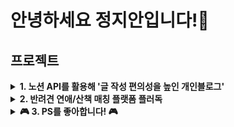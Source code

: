 # 안녕하세요 정지안입니다!👋

## 프로젝트

<details>
<summary> 
  <b> 1. 노션 API를 활용해 '글 작성 편의성을 높인 개인블로그'</b> 
</summary>

<br> 

처음 기술블로그를 시작했을 때, 노션에 이미 정리한 내용을 다른 블로그 플랫폼으로 옮기는 시간이 아깝다고 생각했습니다. <br>
<b>따라서 노션 API를 활용해, 노션에 정리한 학습 기록을 블로그에 연동되도록 개발했습니다. 매일 학습을 기록중이며, 공부하는 내용을 적용해 계속 발전시키고 있습니다.</b>


- 배포 사이트 : [개인블로그 바로가기](http://law10000hours.com.s3-website.ap-northeast-2.amazonaws.com/) <br> 프론트엔드, 백엔드, 배포 모두를 담당했습니다. <br> 

- 리포지토리 : [개인블로그 레포지토리 바로가기](http://law10000hours.com.s3-website.ap-northeast-2.amazonaws.com/)
- <img src="https://img.shields.io/badge/react-20232a.svg?style=for-the-badge&logo=react&logoColor=61DAFB" /> <img src="https://img.shields.io/badge/zustand-%2320232a.svg?style=for-the-badge&logo=zustand&logoColor=%2361DAFB" /> <img src="https://img.shields.io/badge/Tailwind CSS-06B6D4?style=for-the-badge&logo=Tailwind CSS&logoColor=white" />

- <img src="https://img.shields.io/badge/spring-6DB33F?style=for-the-badge&logo=spring&logoColor=white"> <img src="https://img.shields.io/badge/java-007396?style=for-the-badge&logo=java&logoColor=white"> <img src="https://img.shields.io/badge/mysql-4479A1?style=for-the-badge&logo=mysql&logoColor=white">
- <img src="https://img.shields.io/badge/amazon ec2-FF9900?style=for-the-badge&logo=amazonec2&logoColor=black"> <img src="https://img.shields.io/badge/amazonrds-527FFF?style=for-the-badge&logo=amazonrds&logoColor=white"> <img src="https://img.shields.io/badge/amazon s3-569A31?style=for-the-badge&logo=amazons3&logoColor=white">

</details>

<details>
<summary> 
  <b> 2. 반려견 연애/산책 매칭 플랫폼 플러독</b> 
</summary>

<br> 
네이버 클라우드 DevOps 교육 과정에서 1달간 진행한 프로젝트로,




- 리포지토리 : [플러독 레포지토리 바로가기](http://law10000hours.com.s3-website.ap-northeast-2.amazonaws.com/)
- <img src="https://img.shields.io/badge/react-20232a.svg?style=for-the-badge&logo=react&logoColor=61DAFB" />
- <img src="https://img.shields.io/badge/spring-6DB33F?style=for-the-badge&logo=spring&logoColor=white"> <img src="https://img.shields.io/badge/java-007396?style=for-the-badge&logo=java&logoColor=white"> <img src="https://img.shields.io/badge/mysql-4479A1?style=for-the-badge&logo=mysql&logoColor=white">
- <img src="https://img.shields.io/badge/naver cloud-FF9900?style=for-the-badge&logo=navercloud&logoColor=black"> <img src="https://img.shields.io/badge/naver cloud mysql-527FFF?style=for-the-badge&logo=navercloudmysql&logoColor=white">

</details>

<details>
  <summary> 
  <b>🎮 3. PS를 좋아합니다! 🎮</b> 
</summary>
- 1.[알고리즘 자료구조 공부 정리 블로그, 접속 후 알고리즘 카테고리 클릭](http://law10000hours.com.s3-website.ap-northeast-2.amazonaws.com/devlog)
- 2.[PS코드 자동 저장 레포지토리](https://github.com/jja6312/BackJoon)
- BOJ tier
  [![Solved.ac Profile](http://mazassumnida.wtf/api/v2/generate_badge?boj=jja6312)](https://solved.ac/jja6312/)
</details>



